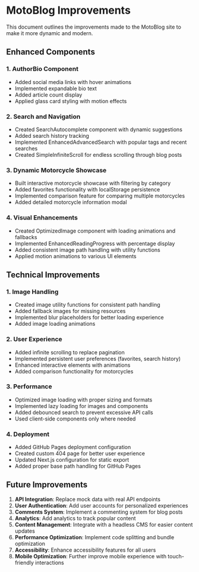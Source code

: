 # MotoBlog Improvements

This document outlines the improvements made to the MotoBlog site to make it more dynamic and modern.

## Enhanced Components

### 1. AuthorBio Component
- Added social media links with hover animations
- Implemented expandable bio text
- Added article count display
- Applied glass card styling with motion effects

### 2. Search and Navigation
- Created SearchAutocomplete component with dynamic suggestions
- Added search history tracking
- Implemented EnhancedAdvancedSearch with popular tags and recent searches
- Created SimpleInfiniteScroll for endless scrolling through blog posts

### 3. Dynamic Motorcycle Showcase
- Built interactive motorcycle showcase with filtering by category
- Added favorites functionality with localStorage persistence
- Implemented comparison feature for comparing multiple motorcycles
- Added detailed motorcycle information modal

### 4. Visual Enhancements
- Created OptimizedImage component with loading animations and fallbacks
- Implemented EnhancedReadingProgress with percentage display
- Added consistent image path handling with utility functions
- Applied motion animations to various UI elements

## Technical Improvements

### 1. Image Handling
- Created image utility functions for consistent path handling
- Added fallback images for missing resources
- Implemented blur placeholders for better loading experience
- Added image loading animations

### 2. User Experience
- Added infinite scrolling to replace pagination
- Implemented persistent user preferences (favorites, search history)
- Enhanced interactive elements with animations
- Added comparison functionality for motorcycles

### 3. Performance
- Optimized image loading with proper sizing and formats
- Implemented lazy loading for images and components
- Added debounced search to prevent excessive API calls
- Used client-side components only where needed

### 4. Deployment
- Added GitHub Pages deployment configuration
- Created custom 404 page for better user experience
- Updated Next.js configuration for static export
- Added proper base path handling for GitHub Pages

## Future Improvements

1. **API Integration**: Replace mock data with real API endpoints
2. **User Authentication**: Add user accounts for personalized experiences
3. **Comments System**: Implement a commenting system for blog posts
4. **Analytics**: Add analytics to track popular content
5. **Content Management**: Integrate with a headless CMS for easier content updates
6. **Performance Optimization**: Implement code splitting and bundle optimization
7. **Accessibility**: Enhance accessibility features for all users
8. **Mobile Optimization**: Further improve mobile experience with touch-friendly interactions